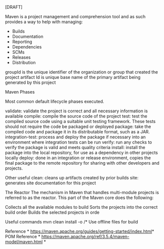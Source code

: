 [DRAFT]

Maven is a project management and comprehension tool and as such provides a way to help with managing:

* Builds
* Documentation
* Reporting
* Dependencies
* SCMs
* Releases
* Distribution

groupId is the unique identifier of the organization or group that created the project
artifact Id is unique base name of the primary artifact being generated by this project


Maven Phases

Most common default lifecycle phases executed.

validate: validate the project is correct and all necessary information is available
compile: compile the source code of the project
test: test the compiled source code using a suitable unit testing framework. These tests should not require the code be packaged or deployed
package: take the compiled code and package it in its distributable format, such as a JAR.
integration-test: process and deploy the package if necessary into an environment where integration tests can be run
verify: run any checks to verify the package is valid and meets quality criteria
install: install the package into the local repository, for use as a dependency in other projects locally
deploy: done in an integration or release environment, copies the final package to the remote repository for sharing with other developers and projects.

Other useful
clean: cleans up artifacts created by prior builds
site: generates site documentation for this project



The Reactor
The mechanism in Maven that handles multi-module projects is referred to as the reactor. This part of the Maven core does the following:

Collects all the available modules to build
Sorts the projects into the correct build order
Builds the selected projects in orde

Useful commands
mvn clean install -o  /* Use offline files for build


Reference * https://maven.apache.org/guides/getting-started/index.html*
POM Reference * https://maven.apache.org/ref/3.5.4/maven-model/maven.html *
